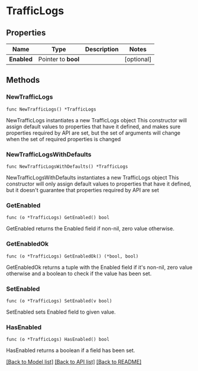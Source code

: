 # TrafficLogs

## Properties

Name | Type | Description | Notes
------------ | ------------- | ------------- | -------------
**Enabled** | Pointer to **bool** |  | [optional] 

## Methods

### NewTrafficLogs

`func NewTrafficLogs() *TrafficLogs`

NewTrafficLogs instantiates a new TrafficLogs object
This constructor will assign default values to properties that have it defined,
and makes sure properties required by API are set, but the set of arguments
will change when the set of required properties is changed

### NewTrafficLogsWithDefaults

`func NewTrafficLogsWithDefaults() *TrafficLogs`

NewTrafficLogsWithDefaults instantiates a new TrafficLogs object
This constructor will only assign default values to properties that have it defined,
but it doesn't guarantee that properties required by API are set

### GetEnabled

`func (o *TrafficLogs) GetEnabled() bool`

GetEnabled returns the Enabled field if non-nil, zero value otherwise.

### GetEnabledOk

`func (o *TrafficLogs) GetEnabledOk() (*bool, bool)`

GetEnabledOk returns a tuple with the Enabled field if it's non-nil, zero value otherwise
and a boolean to check if the value has been set.

### SetEnabled

`func (o *TrafficLogs) SetEnabled(v bool)`

SetEnabled sets Enabled field to given value.

### HasEnabled

`func (o *TrafficLogs) HasEnabled() bool`

HasEnabled returns a boolean if a field has been set.


[[Back to Model list]](../README.md#documentation-for-models) [[Back to API list]](../README.md#documentation-for-api-endpoints) [[Back to README]](../README.md)


